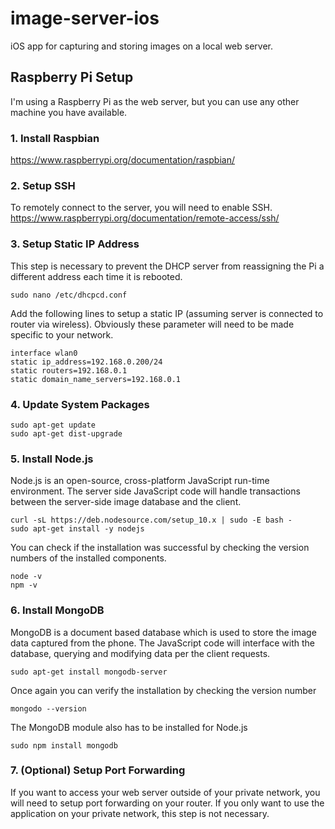 # image-server-ios

iOS app for capturing and storing images on a local web server.

## Raspberry Pi Setup

I'm using a Raspberry Pi as the web server, but you can use any other machine you have available.

### 1. Install Raspbian
https://www.raspberrypi.org/documentation/raspbian/

### 2. Setup SSH
To remotely connect to the server, you will need to enable SSH.
https://www.raspberrypi.org/documentation/remote-access/ssh/

### 3. Setup Static IP Address
This step is necessary to prevent the DHCP server from reassigning the Pi a different address each time it is rebooted.
```
sudo nano /etc/dhcpcd.conf
```
Add the following lines to setup a static IP (assuming server is connected to router via wireless). Obviously these parameter will need to be made specific to your network.
```
interface wlan0
static ip_address=192.168.0.200/24
static routers=192.168.0.1
static domain_name_servers=192.168.0.1
```

### 4. Update System Packages
```
sudo apt-get update
sudo apt-get dist-upgrade
```

### 5. Install Node.js
Node.js is an open-source, cross-platform JavaScript run-time environment. The server side JavaScript code will handle transactions between the server-side image database and the client.
```
curl -sL https://deb.nodesource.com/setup_10.x | sudo -E bash -
sudo apt-get install -y nodejs
```
You can check if the installation was successful by checking the version numbers of the installed components.
```
node -v
npm -v
```

### 6. Install MongoDB
MongoDB is a document based database which is used to store the image data captured from the phone. The JavaScript code will interface with the database, querying and modifying data per the client requests.
```
sudo apt-get install mongodb-server
```
Once again you can verify the installation by checking the version number
```
mongodo --version
```
The MongoDB module also has to be installed for Node.js
```
sudo npm install mongodb
```

### 7. (Optional) Setup Port Forwarding
If you want to access your web server outside of your private network, you will need to setup port forwarding on your router. If you only want to use the application on your private network, this step is not necessary.
